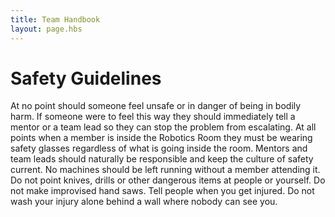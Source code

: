 ```yaml
---
title: Team Handbook
layout: page.hbs
---
```


# Safety Guidelines

At no point should someone feel unsafe or in danger of being in bodily harm. If someone were to feel this way they should immediately tell a mentor or a team lead so they can stop the problem from escalating.
At all points when a member is inside the Robotics Room they must be wearing safety glasses regardless of what is going inside the room.
Mentors and team leads should naturally be responsible and keep the culture of safety current.
No machines should be left running without a member attending it. Do not point knives, drills or other dangerous items at people or yourself.
Do not make improvised hand saws. Tell people when you get injured. Do not wash your injury alone behind a wall where nobody can see you.
